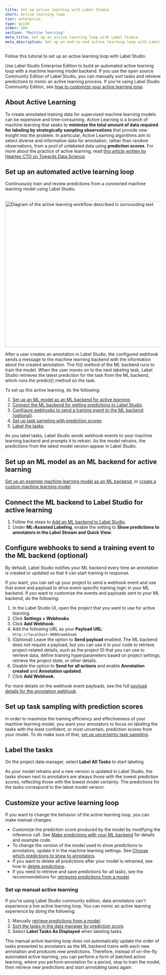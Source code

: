 ```yaml
---
title: Set up active learning with Label Studio
short: Active learning loop
tier: enterprise
type: guide
order: 304
section: "Machine learning"
meta_title: Set up an active learning loop with Label Studio
meta_description: Set up an end-to-end active learning loop with Label Studio using the ML backend SDK and webhooks to perform model training and predictions and labeling.
---
```


Follow this tutorial to set up an active learning loop with Label Studio. 

<div class="enterprise-only">

<p>
Use Label Studio Enterprise Edition to build an automated active learning loop with a machine learning model backend. If you use the open source Community Edition of Label Studio, you can manually sort tasks and retrieve predictions to mimic an active learning process. If you're using Label Studio Community Edition, see <a href="#Customize-your-active-learning-loop">how to customize your active learning loop</a>.
</p>

</div>

## About Active Learning

To create annotated training data for supervised machine learning models can be expensive and time-consuming. Active Learning is a branch of machine learning that seeks to **minimize the total amount of data required for labeling by strategically sampling observations** that provide new insight into the problem. In particular, Active Learning algorithms aim to select diverse and informative data for annotation, rather than random observations, from a pool of unlabeled data using **prediction scores**. For more about the practice of active learning, read [this article written by Heartex CTO on Towards Data Science](https://towardsdatascience.com/learn-faster-with-smarter-data-labeling-15d0272614c4).

## Set up an automated active learning loop

Continuously train and review predictions from a connected machine learning model using Label Studio. 

<br/><img src="/images/LS-active-learning.jpg" alt="Diagram of the active learning workflow described in surrounding text" class="gif-border" width="800px" height="472px" />

After a user creates an annotation in Label Studio, the configured webhook sends a message to the machine learning backend with the information about the created annotation. The fit() method of the ML backend runs to train the model. When the user moves on to the next labeling task, Label Studio retrieves the latest prediction for the task from the ML backend, which runs the predict() method on the task.

To set up this active learning, do the following: 
1. [Set up an ML model as an ML backend for active learning](#Set-up-an-ML-model-as-an-ML-backend-for-active-learning).
2. [Connect the ML backend for getting predictions to Label Studio](#Connect-the-ML-backend-to-Label-Studio-for-active-learning).
3. [Configure webhooks to send a training event to the ML backend (optional)](#Configure-webhooks-to-send-a-training-event-to-the-ML-backend-(optional)). 
4. [Set up task sampling with prediction scores](#Set-up-task-sampling-with-prediction-scores).
5. [Label the tasks](#Label-the-tasks). 

As you label tasks, Label Studio sends webhook events to your machine learning backend and prompts it to retrain. As the model retrains, the predictions from the latest model version appear in Label Studio. 

## Set up an ML model as an ML backend for active learning

[Set up an example machine learning model as an ML backend](ml.html#Get-started-with-an-example-ML-backend), or [create a custom machine learning model](ml_create.html).

## Connect the ML backend to Label Studio for active learning

1. Follow the steps to [Add an ML backend to Label Studio](ml.html#Add-an-ML-backend-to-Label-Studio).
2. Under **ML-Assisted Labeling**, enable the setting to **Show predictions to annotators in the Label Stream and Quick View**. 

## Configure webhooks to send a training event to the ML backend (optional)

By default, Label Studio notifies your ML backend every time an annotation is created or updated so that it can start training in response. 

If you want, you can set up your project to send a webhook event and use that event and payload to drive event-specific training logic in your ML backend. If you want to customize the events and payloads sent to your ML backend, do the following:

1. In the Label Studio UI, open the project that you want to use for active learning.
2. Click **Settings > Webhooks**.
3. Click **Add Webhook**. 
4. Add the following URL as your **Payload URL**: `http://localhost:9090/webhook`
5. (Optional) Leave the option to **Send payload** enabled. The ML backend does not require a payload, but you can use it in your code to retrieve project-related details, such as the project ID that you can use to retrieve data, define training hyperparameters based on project settings, retrieve the project state, or other details.
6. Disable the option to **Send for all actions** and enable **Annotation created** and **Annotation updated**.
7. Click **Add Webhook**. 

For more details on the webhook event payloads, see the full [payload details for the annotation webhook](webhook_reference.html#Annotation-Created). 

## Set up task sampling with prediction scores

In order to maximize the training efficiency and effectiveness of your machine learning model, you want your annotators to focus on labeling the tasks with the least confident, or most uncertain, prediction scores from your model. To do make sure of that, [set up uncertainty task sampling](setup_project.html#Set-up-task-sampling).

## Label the tasks 

On the project data manager, select **Label All Tasks** to start labeling.

As your model retrains and a new version is updated in Label Studio, the tasks shown next to annotators are always those with the lowest prediction scores, reflecting those with the lowest model certainty. The predictions for the tasks correspond to the latest model version.

## Customize your active learning loop

If you want to change the behavior of the active learning loop, you can make manual changes.

- Customize the prediction score produced by the model by modifying the inference call. See [Make predictions with your ML backend](#Make-predictions-with-your-ML-backend) for details and example code. 
- To change the version of the model used to show predictions to annotators, update it in the machine learning settings. See [Choose which predictions to show to annotators](ml.html#Choose-which-predictions-to-display-to-annotators).
- If you want to delete all predictions after your model is retrained, see how to [delete predictions](ml.html#Delete-predictions).
- If you need to retrieve and save predictions for all tasks, see the recommendations for [retrieving predictions from a model](ml.html#Get-predictions-from-a-model).

### Set up manual active learning 

If you're using Label Studio community edition, data annotators can't experience a live active learning loop. You can mimic an active learning experience by doing the following:
1. Manually [retrieve predictions from a model](ml.html#Get-predictions-from-a-model).
2. [Sort the tasks in the data manager by prediction score](manage_data.html#Example-Sort-by-prediction-score).
3. Select **Label Tasks As Displayed** when labeling tasks. 

This manual active learning loop does not automatically update the order of tasks presented to annotators as the ML backend trains with each new annotation and produces new predictions. Therefore, instead of on-the-fly automated active learning, you can perform a form of batched active learning, where you perform annotation for a period, stop to train the model, then retrieve new predictions and start annotating tasks again.